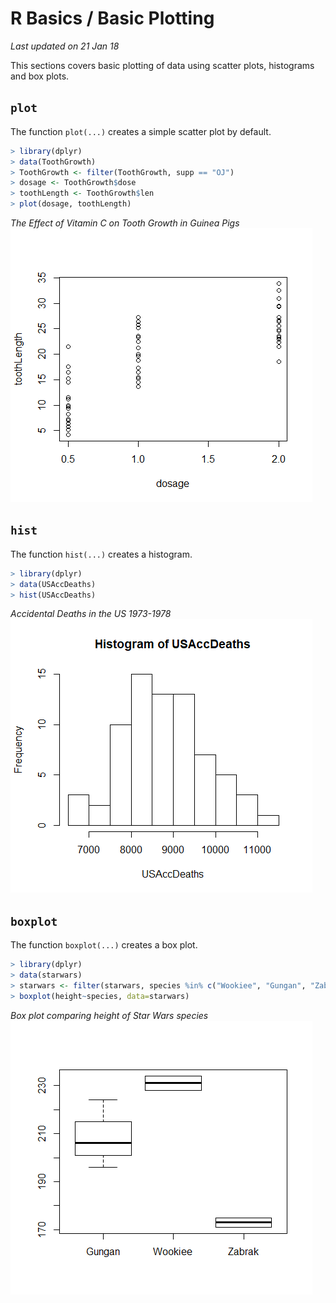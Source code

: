 # R Basics / Basic Plotting
_Last updated on 21 Jan 18_

This sections covers basic plotting of data using scatter plots, histograms and box plots.

## `plot`
The function `plot(...)` creates a simple scatter plot by default.

```r
> library(dplyr)
> data(ToothGrowth)
> ToothGrowth <- filter(ToothGrowth, supp == "OJ")
> dosage <- ToothGrowth$dose
> toothLength <- ToothGrowth$len
> plot(dosage, toothLength)
```

_The Effect of Vitamin C on Tooth Growth in Guinea Pigs_
![Tooth Growth scatter plot](img/toothGrowth.png)

## `hist`
The function `hist(...)` creates a histogram.

```r
> library(dplyr)
> data(USAccDeaths)
> hist(USAccDeaths)
```

_Accidental Deaths in the US 1973-1978_
![US Accident Deaths histogram](img/USAccDeaths.png)

## `boxplot`
The function `boxplot(...)` creates a box plot.

```r
> library(dplyr)
> data(starwars)
> starwars <- filter(starwars, species %in% c("Wookiee", "Gungan", "Zabrak"))
> boxplot(height~species, data=starwars)
```

_Box plot comparing height of Star Wars species_
![Star Wars species height box plot](img/starwars.png)
